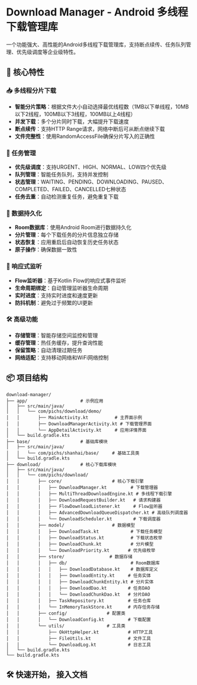 # Download Manager - Android 多线程下载管理库

一个功能强大、高性能的Android多线程下载管理库，支持断点续传、任务队列管理、优先级调度等企业级特性。

## 🚀 核心特性

### 📥 多线程分片下载
- **智能分片策略**：根据文件大小自动选择最优线程数（1MB以下单线程，10MB以下2线程，100MB以下3线程，100MB以上4线程）
- **并发下载**：多个分片同时下载，大幅提升下载速度
- **断点续传**：支持HTTP Range请求，网络中断后可从断点继续下载
- **文件完整性**：使用RandomAccessFile确保分片写入的正确性

### 🎯 任务管理
- **优先级调度**：支持URGENT、HIGH、NORMAL、LOW四个优先级
- **队列管理**：智能任务队列，支持并发控制
- **状态管理**：WAITING、PENDING、DOWNLOADING、PAUSED、COMPLETED、FAILED、CANCELLED七种状态
- **任务去重**：自动检测重复任务，避免重复下载

### 💾 数据持久化
- **Room数据库**：使用Android Room进行数据持久化
- **分片管理**：每个下载任务的分片信息独立存储
- **状态恢复**：应用重启后自动恢复历史任务状态
- **原子操作**：确保数据一致性

### 🔄 响应式监听
- **Flow监听器**：基于Kotlin Flow的响应式事件监听
- **生命周期绑定**：自动管理监听器生命周期
- **实时进度**：支持实时进度和速度更新
- **防抖机制**：避免过于频繁的UI更新

### 🛠️ 高级功能
- **存储管理**：智能存储空间监控和管理
- **缓存管理**：热任务缓存，提升查询性能
- **保留策略**：自动清理过期任务
- **网络适配**：支持移动网络和WiFi网络控制

## 📦 项目结构

```
download-manager/
├── app/                    # 示例应用
│   ├── src/main/java/
│   │   └── com/pichs/download/demo/
│   │       ├── MainActivity.kt          # 主界面示例
│   │       ├── DownloadManagerActivity.kt # 下载管理界面
│   │       └── AppDetailActivity.kt     # 应用详情界面
│   └── build.gradle.kts
├── base/                   # 基础库模块
│   ├── src/main/java/
│   │   └── com/pichs/shanhai/base/     # 基础工具类
│   └── build.gradle.kts
├── download/               # 核心下载库模块
│   ├── src/main/java/
│   │   └── com/pichs/download/
│   │       ├── core/                   # 核心下载引擎
│   │       │   ├── DownloadManager.kt         # 下载管理器
│   │       │   ├── MultiThreadDownloadEngine.kt # 多线程下载引擎
│   │       │   ├── DownloadRequestBuilder.kt   # 请求构建器
│   │       │   ├── FlowDownloadListener.kt     # Flow监听器
│   │       │   ├── AdvancedDownloadQueueDispatcher.kt # 高级队列调度器
│   │       │   └── DownloadScheduler.kt        # 下载调度器
│   │       ├── model/                  # 数据模型
│   │       │   ├── DownloadTask.kt            # 下载任务模型
│   │       │   ├── DownloadStatus.kt          # 下载状态枚举
│   │       │   ├── DownloadChunk.kt           # 分片模型
│   │       │   └── DownloadPriority.kt       # 优先级枚举
│   │       ├── store/                 # 数据存储
│   │       │   ├── db/                        # Room数据库
│   │       │   │   ├── DownloadDatabase.kt    # 数据库定义
│   │       │   │   ├── DownloadEntity.kt     # 任务实体
│   │       │   │   ├── DownloadChunkEntity.kt # 分片实体
│   │       │   │   ├── DownloadDao.kt        # 任务DAO
│   │       │   │   └── DownloadChunkDao.kt   # 分片DAO
│   │       │   ├── TaskRepository.kt         # 任务仓库
│   │       │   └── InMemoryTaskStore.kt      # 内存任务存储
│   │       ├── config/               # 配置类
│   │       │   └── DownloadConfig.kt         # 下载配置
│   │       └── utils/                # 工具类
│   │           ├── OkHttpHelper.kt           # HTTP工具
│   │           ├── FileUtils.kt              # 文件工具
│   │           └── DownloadLog.kt            # 日志工具
│   └── build.gradle.kts
└── build.gradle.kts
```

## 🛠️ 快速开始， 接入文档



